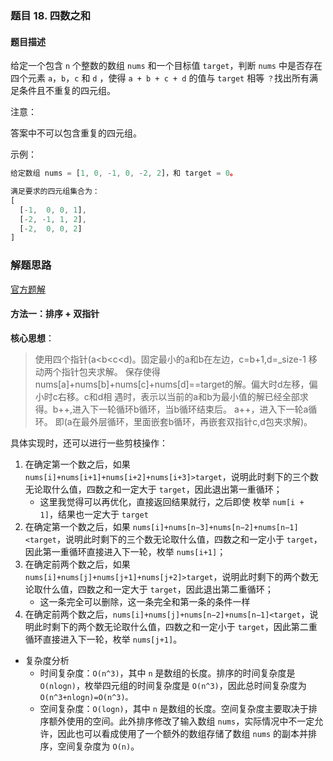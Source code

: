 ### 题目 18. 四数之和
#### 题目描述
给定一个包含 `n` 个整数的数组 `nums` 和一个目标值 `target`，判断 `nums` 中是否存在四个元素 `a`，`b`，`c` 和 `d` ，使得 `a + b + c + d` 的值与 `target` 相等 `？`找出所有满足条件且不重复的四元组。

注意：

答案中不可以包含重复的四元组。

示例：
```js
给定数组 nums = [1, 0, -1, 0, -2, 2]，和 target = 0。

满足要求的四元组集合为：
[
  [-1,  0, 0, 1],
  [-2, -1, 1, 2],
  [-2,  0, 0, 2]
]

```
### 解题思路
[官方题解](https://leetcode-cn.com/problems/4sum/solution/si-shu-zhi-he-by-leetcode-solution/)
#### 方法一：排序 + 双指针
**核心思想**：
> 使用四个指针(a<b<c<d)。固定最小的a和b在左边，c=b+1,d=_size-1 移动两个指针包夹求解。
 保存使得nums[a]+nums[b]+nums[c]+nums[d]==target的解。偏大时d左移，偏小时c右移。c和d相
 遇时，表示以当前的a和b为最小值的解已经全部求得。b++,进入下一轮循环b循环，当b循环结束后。
 a++，进入下一轮a循环。 即(a在最外层循环，里面嵌套b循环，再嵌套双指针c,d包夹求解)。


具体实现时，还可以进行一些剪枝操作：

1. 在确定第一个数之后，如果 `nums[i]+nums[i+1]+nums[i+2]+nums[i+3]>target`，说明此时剩下的三个数无论取什么值，四数之和一定大于 `target`，因此退出第一重循环；
   - 这里我觉得可以再优化，直接返回结果就行，之后即使 枚举 `num[i + 1]`，结果也一定大于 `target`
2. 在确定第一个数之后，如果 `nums[i]+nums[n−3]+nums[n−2]+nums[n−1]<target`，说明此时剩下的三个数无论取什么值，四数之和一定小于 `target`，因此第一重循环直接进入下一轮，枚举 `nums[i+1]`；
3. 在确定前两个数之后，如果 `nums[i]+nums[j]+nums[j+1]+nums[j+2]>target`，说明此时剩下的两个数无论取什么值，四数之和一定大于 `target`，因此退出第二重循环；
   - 这一条完全可以删除，这一条完全和第一条的条件一样
4. 在确定前两个数之后，`nums[i]+nums[j]+nums[n−2]+nums[n−1]<target`，说明此时剩下的两个数无论取什么值，四数之和一定小于 `target`，因此第二重循环直接进入下一轮，枚举 `nums[j+1]`。


- 复杂度分析
  - 时间复杂度：`O(n^3)`，其中 `n` 是数组的长度。排序的时间复杂度是 `O(nlogn)`，枚举四元组的时间复杂度是 `O(n^3)`，因此总时间复杂度为 `O(n^3+nlogn)=O(n^3)。`
  - 空间复杂度：`O(logn)`，其中 `n` 是数组的长度。空间复杂度主要取决于排序额外使用的空间。此外排序修改了输入数组 `nums`，实际情况中不一定允许，因此也可以看成使用了一个额外的数组存储了数组 `nums` 的副本并排序，空间复杂度为 `O(n)`。